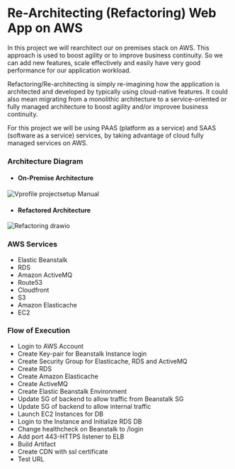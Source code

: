 # Re-Architecting (Refactoring) Web App on AWS

In this project we will rearchitect our on premises stack on AWS. This approach is used to boost agility or to improve business continuity. So we can add new features, scale effectively and easily have very good performance for our application workload.

Refactoring/Re-architecting is simply re-imagining how the application is architected and developed by typically using cloud-native features. It could also mean migrating from a monolithic architecture to a service-oriented or fully managed architecture to boost agility and/or improvee business continuity.

For this project we will be using PAAS (platform as a service) and SAAS (software as a service) services, by taking advantage of cloud fully managed services on AWS.

### Architecture Diagram

- #### On-Premise Architecture
  
![Vprofile projectsetup Manual](https://github.com/Sulemoore/DevOps-Projects/assets/101164153/f3fb4a5e-eb31-41a1-af94-6bd5eddef18f)


- #### Refactored Architecture
![Refactoring drawio](https://github.com/Sulemoore/DevOps-Projects/assets/101164153/0cfeb2b7-f933-4a80-9204-1a650e0fc15e)



### AWS Services

- Elastic Beanstalk
- RDS
- Amazon ActiveMQ
- Route53
- Cloudfront
- S3
- Amazon Elasticache
- EC2
  

### Flow of Execution

- Login to AWS Account
- Create Key-pair for Beanstalk Instance login
- Create Security Group for Elasticache, RDS and ActiveMQ
- Create RDS
- Create Amazon Elasticache
- Create ActiveMQ
- Create Elastic Beanstalk Environment
- Update SG of backend to allow traffic from Beanstalk SG
- Update SG of backend to allow internal traffic
- Launch EC2 Instances for DB
- Login to the Instance and Initialize RDS DB
- Change healthcheck on Beanstalk to /login
- Add port 443-HTTPS listener to ELB
- Build Artifact
- Create CDN with ssl certificate
- Test URL



